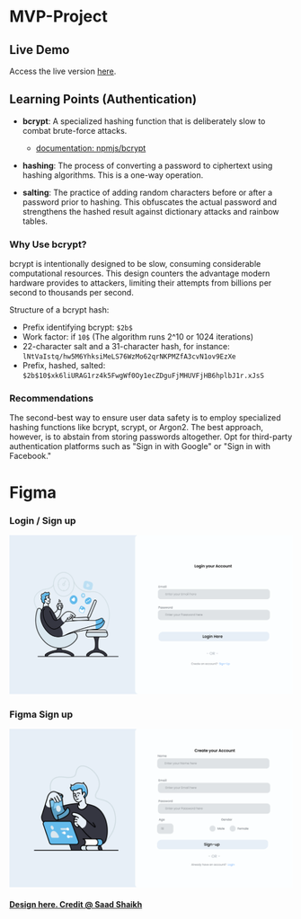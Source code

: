 # MVP-Project

## Live Demo

Access the live version [here](https://mvp-project-8vf6.onrender.com).

<!--
## Setup

### Database Migration and Seeding

To migrate and seed the database for production, follow these steps:

1. Run the migration:

```
psql -f db/migration.sql EXTERNAL_DB_URL_FROM_RENDER
```

2. Seed the database:

```
psql -f db/seed.sql EXTERNAL_DB_URL_FROM_RENDER
```

### Shortcuts for Database Operations

Alternatively, you can use these shortcuts:

1. Connect to the database:

```
psql EXTERNAL_DB_URL_FROM_RENDER
```

2. Migrate:

```
\i db/migration.sql
```

3. Seed:

```
\i db/seed.sql
```

### Start the Application

```
npm start
```
-->

## Learning Points (Authentication)

- **bcrypt**: A specialized hashing function that is deliberately slow to combat brute-force attacks.

  - [documentation: npmjs/bcrypt](https://www.npmjs.com/package/bcrypt)

- **hashing**: The process of converting a password to ciphertext using hashing algorithms. This is a one-way operation.

- **salting**: The practice of adding random characters before or after a password prior to hashing. This obfuscates the actual password and strengthens the hashed result against dictionary attacks and rainbow tables.

### Why Use bcrypt?

bcrypt is intentionally designed to be slow, consuming considerable computational resources. This design counters the advantage modern hardware provides to attackers, limiting their attempts from billions per second to thousands per second.

Structure of a bcrypt hash:

- Prefix identifying bcrypt: `$2b$`
- Work factor: if `10$` (The algorithm runs 2^10 or 1024 iterations)
- 22-character salt and a 31-character hash, for instance: `lNtVaIstq/hw5M6YhksiMeLS76WzMo62qrNKPMZfA3cvN1ov9EzXe`
- Prefix, hashed, salted: `$2b$10$xk6liURAG1rz4k5FwgWf0Oy1ecZDguFjMHUVFjHB6hplbJ1r.xJsS`

### Recommendations

The second-best way to ensure user data safety is to employ specialized hashing functions like bcrypt, scrypt, or Argon2. The best approach, however, is to abstain from storing passwords altogether. Opt for third-party authentication platforms such as "Sign in with Google" or "Sign in with Facebook."

# Figma

### Login / Sign up

![Figma - log in](login-ui.png)

### Figma Sign up

![Figma - sign up](signup-ui.png)

#### [Design here. Credit @ Saad Shaikh](https://www.figma.com/community/file/1287718860825078294/login-page)

<!--
### ERD

![drawSQL MVP](drawSQL-mvp.png)
-->

